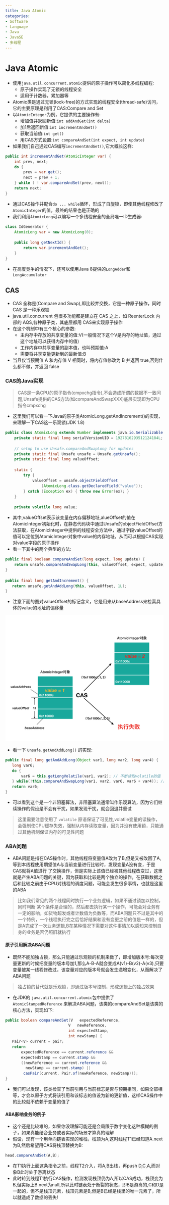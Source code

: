 ```yaml
---
title: Java Atomic
categories:
- Software
- Language
- Java
- JavaSE
- 多线程
---
```

# Java Atomic

-   使用`java.util.concurrent.atomic`提供的原子操作可以简化多线程编程:
    -   原子操作实现了无锁的线程安全
    -   适用于计数器，累加器等
-   Atomic类是通过无锁(lock-free)的方式实现的线程安全(thread-safe)访问，它的主要原理是利用了CAS:Compare and Set
-   以`AtomicInteger`为例，它提供的主要操作有:
    -   增加值并返回新值:`int addAndGet(int delta)`
    -   加1后返回新值:`int incrementAndGet()`
    -   获取当前值:`int get()`
    -   用CAS方式设置:`int compareAndSet(int expect, int update)`
-   如果我们自己通过CAS编写`incrementAndGet()`,它大概长这样:

```java
public int incrementAndGet(AtomicInteger var) {
    int prev, next;
    do {
        prev = var.get();
        next = prev + 1;
    } while ( ! var.compareAndSet(prev, next));
    return next;
}
```

-   通过CAS操作并配合`do ... while`循环，形成了自旋锁，即使其他线程修改了`AtomicInteger`的值，最终的结果也是正确的
-   我们利用`AtomicLong`可以编写一个多线程安全的全局唯一ID生成器:

```java
class IdGenerator {
    AtomicLong var = new AtomicLong(0);

    public long getNextId() {
        return var.incrementAndGet();
    }
}
```

-   在高度竞争的情况下，还可以使用Java 8提供的`LongAdder`和`LongAccumulator`

## CAS

-  CAS 全称是(Compare and Swap),即比较并交换，它是一种原子操作，同时 CAS 是一种乐观锁
-  java.util.concurrent 包很多功能都是建立在 CAS 之上，如 ReenterLock 内部的 AQS,各种原子类，其底层都用 CAS来实现原子操作
-  在这个机制中有三个核心的参数:
    -  主内存中存放的共享变量的值:V(一般情况下这个V是内存的地址值，通过这个地址可以获得内存中的值)
    -  工作内存中共享变量的副本值，也叫预期值:A
    -  需要将共享变量更新到的最新值:B
-  当且仅当预期值 A 和内存值 V 相同时，将内存值修改为 B 并返回 true,否则什么都不做，并返回 false

### CAS的Java实现

>   CAS是一条CPU的原子指令(cmpxchg指令),不会造成所谓的数据不一致问题,Unsafe提供的CAS方法(如compareAndSwapXXX)底层实现即为CPU指令cmpxchg

-   这里我们可以看一下Java的原子类AtomicLong.getAndIncrement()的实现，来理解一下CAS这一乐观锁(JDK 1.8)

```java
public class AtomicLong extends Number implements java.io.Serializable {
    private static final long serialVersionUID = 1927816293512124184L;

    // setup to use Unsafe.compareAndSwapLong for updates
    private static final Unsafe unsafe = Unsafe.getUnsafe();
    private static final long valueOffset;

    static {
        try {
            valueOffset = unsafe.objectFieldOffset
                (AtomicLong.class.getDeclaredField("value"));
        } catch (Exception ex) { throw new Error(ex); }
    }

    private volatile long value;
```

-   其中,valueOffset表示该变量在内存偏移地址,alueOffset的值在AtomicInteger初始化时，在静态代码块中通过Unsafe的objectFieldOffset方法获取，在AtomicInteger中提供的线程安全方法中，通过字段valueOffset的值可以定位到AtomicInteger对象中value的内存地址，从而可以根据CAS实现对value字段的原子操作
-   看一下其中的两个典型的方法:

```java
public final boolean compareAndSet(long expect, long update) {
    return unsafe.compareAndSwapLong(this, valueOffset, expect, update);
}

public final long getAndIncrement() {
   return unsafe.getAndAddLong(this, valueOffset, 1L);
}
```

-   注意下面的图对valueOffset的标记含义，它是用来从baseAddress来检索具体的value的地址的偏移量

<img src="https://raw.githubusercontent.com/LuShan123888/Files/main/Pictures/2021-06-12-6e8b1fe5d5993d17a4c5b69bb72ac51d89826.png" alt="img" style="zoom:50%;" />

-   看一下 `Unsafe.getAndAddLong()` 的实现:

```java
public final long getAndAddLong(Object var1, long var2, long var4) {
   long var6;
   do {
       var6 = this.getLongVolatile(var1, var2); // 不断读取volatile的值
   } while(!this.compareAndSwapLong(var1, var2, var6, var6 + var4)); // 不断循环直到满足条件
   return var6;
}
```

-   可以看到这个是一个非阻塞算法，非阻塞算法通常叫作乐观算法，因为它们继续操作的假设是不会有干扰，如果发现干扰，就会回退并重试

>   这里需要注意使用了 `volatile` 原语保证了可见性,volatile变量的读操作，会强制使CPU缓存失效，强制从内存读取变量，因为并没有使用锁，只能通过其他机制保证内存的可见性问题

### ABA问题

-   ABA问题是指在CAS操作时，其他线程将变量值A改为了B,但是又被改回了A,等到本线程使用期望值A与当前变量进行比较时，发现变量A没有变，于是CAS就将A值进行 了交换操作，但是实际上该值已经被其他线程改变过，这里就是产生ABA问题的关键，因为获取和比较是两个独立的操作，在获取数据之后和比较之前由于CPU对线程的调度问题，可能会发生很多事情，也就是这里的ABA

>   比如我们常见的两个线程同时执行一个业务逻辑，如果不通过锁加以控制，同时判断 某个条件是合理的，然后都去执行某一个操作，可能会对业务有一定的影响，如货物超发或者计数值为负数等，而ABA问题只不过是其中的一个特例，一个线程执行完之后恰好结果和没有变更之前的值是一样的，但是A完成了一次业务逻辑,B在某种情况下需要对这件事情加以感知来控制自身的业务是否仍照旧就执行

#### 原子引用解决ABA问题

-   既然不能加独占锁，那么只能通过乐观锁的机制来做了，即增加版本号:每次变量更新的时候把变量的版本号加1,那么A-B-A就会变成A(v1)-B(v2)-A(v3),只要变量被某一线程修改过，该变量对应的版本号就会发生递增变化，从而解决了ABA问题

>   独占锁的替代就是乐观锁，即通过版本号控制，形成逻辑上的独占效果

-   在JDK的 `java.util.concurrent.atomic`包中提供了 `AtomicStampedReference` 来解决ABA问题，该类的compareAndSet是该类的核心方法，实现如下:

```java
public boolean compareAndSet(V   expectedReference,
                            V   newReference,
                            int expectedStamp,
                            int newStamp) {
   Pair<V> current = pair;
   return
       expectedReference == current.reference &&
       expectedStamp == current.stamp &&
       ((newReference == current.reference &&
         newStamp == current.stamp) ||
        casPair(current, Pair.of(newReference, newStamp)));
}
```

-   我们可以发现，该类检查了当前引用与当前标志是否与预期相同，如果全部相等，才会以原子方式将该引用和该标志的值设为新的更新值，这样CAS操作中的比较就不依赖于变量的值了

#### ABA影响业务的例子

-   这个还是比较难的，如果你没理解可能还是会局限于数字变化这种模糊的例子，如果真能结合业务或者实际的场景才算真的理解
-   假设，现有一个用单向链表实现的堆栈，栈顶为A,这时线程T1已经知道A.next为B,然后希望用CAS将栈顶替换为B:

```java
head.compareAndSet(A,B);
```

-   在T1执行上面这条指令之前，线程T2介入，将A,B出栈，再push D,C,A,而对象B此时处于游离状态
-   此时轮到线程T1执行CAS操作，检测发现栈顶仍为A,所以CAS成功，栈顶变为B,但实际上B.next为null,所以此时链表处于断裂的状态，即B是游离的,C和D是一起的，但不是栈顶元素，栈顶元素是B,但是B已经是栈里的唯一元素了，所以就造成了数据的丢失!